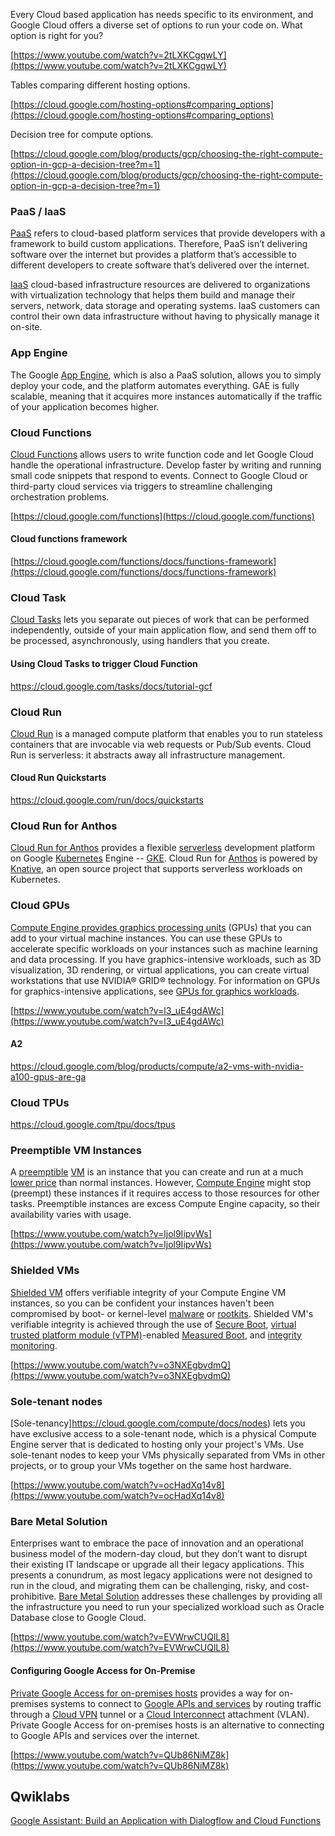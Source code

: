 



Every Cloud based application has needs specific to its environment, and Google Cloud offers a diverse set of options to run your code on. What option is right for you? 

[https://www.youtube.com/watch?v=2tLXKCgqwLY](https://www.youtube.com/watch?v=2tLXKCgqwLY)

Tables comparing different hosting options.

[https://cloud.google.com/hosting-options#comparing_options](https://cloud.google.com/hosting-options#comparing_options)

Decision tree for compute options.

[https://cloud.google.com/blog/products/gcp/choosing-the-right-compute-option-in-gcp-a-decision-tree?m=1](https://cloud.google.com/blog/products/gcp/choosing-the-right-compute-option-in-gcp-a-decision-tree?m=1)

### PaaS / IaaS

[PaaS](PaaS) refers to cloud-based platform services that provide developers with a framework to build custom applications. Therefore, PaaS isn’t delivering software over the internet but provides a platform that’s accessible to different developers to create software that’s delivered over the internet.

[IaaS](https://cloud.google.com/learn/what-is-iaas) cloud-based infrastructure resources are delivered to organizations with virtualization technology that helps them build and manage their servers, network, data storage and operating systems. IaaS customers can control their own data infrastructure without having to physically manage it on-site.

### App Engine


The Google [App Engine](https://github.com/bobbae/gcp/wiki/App-Engine), which is also a PaaS solution, allows you to simply deploy your code, and the platform automates everything. GAE is fully scalable, meaning that it acquires more instances automatically if the traffic of your application becomes higher.

### Cloud Functions

[Cloud Functions](https://cloud.google.com/functions) allows users to write function code and let Google Cloud handle the operational infrastructure. Develop faster by writing and running small code snippets that respond to events. Connect to Google Cloud or third-party cloud services via triggers to streamline challenging orchestration problems.

[https://cloud.google.com/functions](https://cloud.google.com/functions)


#### Cloud functions framework

[https://cloud.google.com/functions/docs/functions-framework](https://cloud.google.com/functions/docs/functions-framework)


### Cloud Task

[Cloud Tasks](Cloud-Tasks) lets you separate out pieces of work that can be performed independently, outside of your main application flow, and send them off to be processed, asynchronously, using handlers that you create.

#### Using Cloud Tasks to trigger Cloud Function

https://cloud.google.com/tasks/docs/tutorial-gcf




### Cloud Run

[Cloud Run](https://cloud.google.com/run/docs) is a managed compute platform that enables you to run stateless containers that are invocable via web requests or Pub/Sub events. Cloud Run is serverless: it abstracts away all infrastructure management.


#### Cloud Run Quickstarts

https://cloud.google.com/run/docs/quickstarts

### Cloud Run for Anthos

[Cloud Run for Anthos](https://cloud.google.com/anthos/run) provides a flexible [serverless](Serverless) development platform on Google [Kubernetes](Kubernetes) Engine -- [GKE](GKE). Cloud Run for [Anthos](Anthos) is powered by [Knative](https://knative.dev/), an open source project that supports serverless workloads on Kubernetes. 

### Cloud GPUs

[Compute Engine provides graphics processing units](https://cloud.google.com/compute/docs/gpus) (GPUs) that you can add to your virtual machine instances. You can use these GPUs to accelerate specific workloads on your instances such as machine learning and data processing. If you have graphics-intensive workloads, such as 3D visualization, 3D rendering, or virtual applications, you can create virtual workstations that use NVIDIA® GRID® technology. For information on GPUs for graphics-intensive applications, see [GPUs for graphics workloads](https://cloud.google.com/compute/docs/gpus#gpu-virtual-workstations).



[https://www.youtube.com/watch?v=l3_uE4gdAWc](https://www.youtube.com/watch?v=l3_uE4gdAWc)

#### A2

https://cloud.google.com/blog/products/compute/a2-vms-with-nvidia-a100-gpus-are-ga

### Cloud TPUs

https://cloud.google.com/tpu/docs/tpus

### Preemptible VM Instances

A [preemptible](https://cloud.google.com/compute/docs/instances/preemptible) [VM](VM) is an instance that you can create and run at a much [lower price](https://cloud.google.com/compute/vm-instance-pricing) than normal instances. However, [Compute Engine](Compute) might stop (preempt) these instances if it requires access to those resources for other tasks. Preemptible instances are excess Compute Engine capacity, so their availability varies with usage.



[https://www.youtube.com/watch?v=ljol9IipvWs](https://www.youtube.com/watch?v=ljol9IipvWs)


### Shielded VMs

[Shielded VM](https://cloud.google.com/security/shielded-cloud/shielded-vm) offers verifiable integrity of your Compute Engine VM instances, so you can be confident your instances haven't been compromised by boot- or kernel-level [malware](https://en.wikipedia.org/wiki/Malware) or [rootkits](https://en.wikipedia.org/wiki/Rootkit). Shielded VM's verifiable integrity is achieved through the use of [Secure Boot](https://cloud.google.com/security/shielded-cloud/shielded-vm#secure-boot), [virtual trusted platform module (vTPM)](https://cloud.google.com/security/shielded-cloud/shielded-vm#vtpm)-enabled [Measured Boot](https://cloud.google.com/security/shielded-cloud/shielded-vm#measured-boot), and [integrity monitoring](https://cloud.google.com/security/shielded-cloud/shielded-vm#integrity-monitoring).


[https://www.youtube.com/watch?v=o3NXEgbvdmQ](https://www.youtube.com/watch?v=o3NXEgbvdmQ)


### Sole-tenant nodes

[Sole-tenancy]https://cloud.google.com/compute/docs/nodes) lets you have exclusive access to a sole-tenant node, which is a physical Compute Engine server that is dedicated to hosting only your project's VMs. Use sole-tenant nodes to keep your VMs physically separated from VMs in other projects, or to group your VMs together on the same host hardware.


[https://www.youtube.com/watch?v=ocHadXq14v8](https://www.youtube.com/watch?v=ocHadXq14v8)


### Bare Metal Solution

Enterprises want to embrace the pace of innovation and an operational business model of the modern-day cloud, but they don’t want to disrupt their existing IT landscape or upgrade all their legacy applications. This presents a conundrum, as most legacy applications were not designed to run in the cloud, and migrating them can be challenging, risky, and cost-prohibitive.  [Bare Metal Solution](https://cloud.google.com/bare-metal/docs) addresses these challenges by providing all the infrastructure you need to run your specialized workload such as Oracle Database close to Google Cloud. 

[https://www.youtube.com/watch?v=EVWrwCUQlL8](https://www.youtube.com/watch?v=EVWrwCUQlL8)



#### Configuring Google Access for On-Premise

[Private Google Access for on-premises hosts](https://cloud.google.com/vpc/docs/configure-private-google-access-hybrid) provides a way for on-premises systems to connect to [Google APIs and services](https://developers.google.com/apis-explorer/) by routing traffic through a [Cloud VPN](https://cloud.google.com/network-connectivity/docs/vpn) tunnel or a [Cloud Interconnect](https://cloud.google.com/network-connectivity/docs/interconnect) attachment (VLAN). Private Google Access for on-premises hosts is an alternative to connecting to Google APIs and services over the internet.



[https://www.youtube.com/watch?v=QUb86NiMZ8k](https://www.youtube.com/watch?v=QUb86NiMZ8k)


## Qwiklabs


[Google Assistant: Build an Application with Dialogflow and Cloud Functions](https://www.qwiklabs.com/focuses/3634?catalog_rank=%7B%22rank%22%3A19%2C%22num_filters%22%3A0%2C%22has_search%22%3Atrue%7D&parent=catalog&search_id=7510653)
